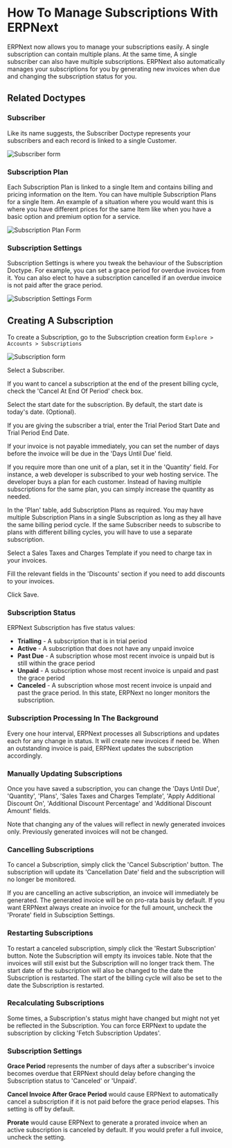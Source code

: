 <!-- add-breadcrumbs -->
# How To Manage Subscriptions With ERPNext

ERPNext now allows you to manage your subscriptions easily. A single subscription can contain multiple plans. At 
the same time, A single subscriber can also have multiple subscriptions. ERPNext also automatically manages your 
subscriptions for you by generating new invoices when due and changing the subscription status for you.

## Related Doctypes
### Subscriber
Like its name suggests, the Subscriber Doctype represents your subscribers and each record is linked to a single
Customer.

<img alt="Subscriber form" class="screenshot" src="{{docs_base_url}}/assets/img/articles/subscriber.png">

### Subscription Plan
Each Subscription Plan is linked to a single Item and contains billing and pricing information on the Item. You can have 
multiple Subscription Plans for a single Item. An example of a situation where you would want this is where you have 
different prices for the same Item like when you have a basic option and premium option for a service.

<img alt="Subscription Plan Form" class="screenshot" src="{{docs_base_url}}/assets/img/articles/subscription-plan.png">

### Subscription Settings
Subscription Settings is where you tweak the behaviour of the Subscription Doctype. For example, you can set a grace 
period for overdue invoices from it. You can also elect to have a subscription cancelled if an overdue invoice is not 
paid after the grace period.

<img alt="Subscription Settings Form" class="screenshot" src="{{docs_base_url}}/assets/img/articles/subscription-settings.png">

## Creating A Subscription
To create a Subscription, go to the Subscription creation form
`Explore > Accounts > Subscriptions`

<img alt="Subscription form" class="screenshot" src="{{docs_base_url}}/assets/img/articles/subscription-1.png">

Select a Subscriber.

If you want to cancel a subscription at the end of the present billing cycle, check the 'Cancel At End Of Period' 
check box.

Select the start date for the subscription. By default, the start date is today's date. (Optional).

If you are giving the subscriber a trial, enter the Trial Period Start Date and Trial Period End Date.

If your invoice is not payable immediately, you can set the number of days before the invoice will be due in the 
'Days Until Due' field.

If you require more than one unit of a plan, set it in the 'Quantity' field. For instance, a web developer is subscribed 
to your web hosting service. The developer buys a plan for each customer. Instead of having multiple subscriptions for 
the same plan, you can simply increase the quantity as needed.

In the 'Plan' table, add Subscription Plans as required. You may have multiple Subscription Plans in a single 
Subscription as long as they all have the same billing period cycle. If the same Subscriber needs to subscribe to 
plans with different billing cycles, you will have to use a separate subscription.

Select a Sales Taxes and Charges Template if you need to charge tax in your invoices.

Fill the relevant fields in the 'Discounts' section if you need to add discounts to your invoices.

Click Save.

### Subscription Status
ERPNext Subscription has five status values:
- **Trialling** - A subscription that is in trial period
- **Active** - A subscription that does not have any unpaid invoice
- **Past Due** -  A subscription whose most recent invoice is unpaid but is still within the grace period
- **Unpaid** - A subscription whose most recent invoice is unpaid and past the grace period
- **Canceled** - A subscription whose most recent invoice is unpaid and past the grace period. In this state, ERPNext no longer monitors the subscription.

### Subscription Processing In The Background
Every one hour interval, ERPNext processes all Subscriptions and updates each for any change in status. It will 
create new invoices if need be. When an outstanding invoice is paid, ERPNext updates the subscription accordingly.

### Manually Updating Subscriptions
Once you have saved a subscription, you can change the 'Days Until Due', 'Quantity', 'Plans', 'Sales Taxes and Charges 
Template', 'Apply Additional Discount On', 'Additional Discount Percentage' and 'Additional Discount Amount' fields.

Note that changing any of the values will reflect in newly generated invoices only. Previously generated invoices will 
not be changed.

### Cancelling Subscriptions
To cancel a Subscription, simply click the 'Cancel Subscription' button. The subscription will update its 'Cancellation 
Date' field and the subscription will no longer be monitored.

If you are cancelling an active subscription, an invoice will immediately be generated. The generated invoice will be on 
pro-rata basis by default. If you want ERPNext always create an invoice for the full amount, uncheck the 'Prorate' field 
in Subsciption Settings.

### Restarting Subscriptions
To restart a canceled subscription, simply click the 'Restart Subscription' button. Note the Subscription will empty 
its invoices table. Note that the invoices will still exist but the Subscription will no longer track them. The start 
date of the subscription will also be changed to the date the Subscription is restarted. The start of the billing 
cycle will also be set to the date the Subscription is restarted.

### Recalculating Subscriptions
Some times, a Subscription's status might have changed but might not yet be reflected in the Subscription. You can force 
ERPNext to update the subscription by clicking 'Fetch Subscription Updates'.

### Subscription Settings
**Grace Period** represents the number of days after a subscriber's invoice becomes overdue that ERPNext should delay 
before changing the Subscription status to 'Canceled' or 'Unpaid'.

**Cancel Invoice After Grace Period** would cause ERPNext to automatically cancel a subscription if it is not paid before the grace period elapses. This setting is off by default.

**Prorate** would cause ERPNext to generate a prorated invoice when an active subscription is canceled by default. 
If you would prefer a full invoice, uncheck the setting.